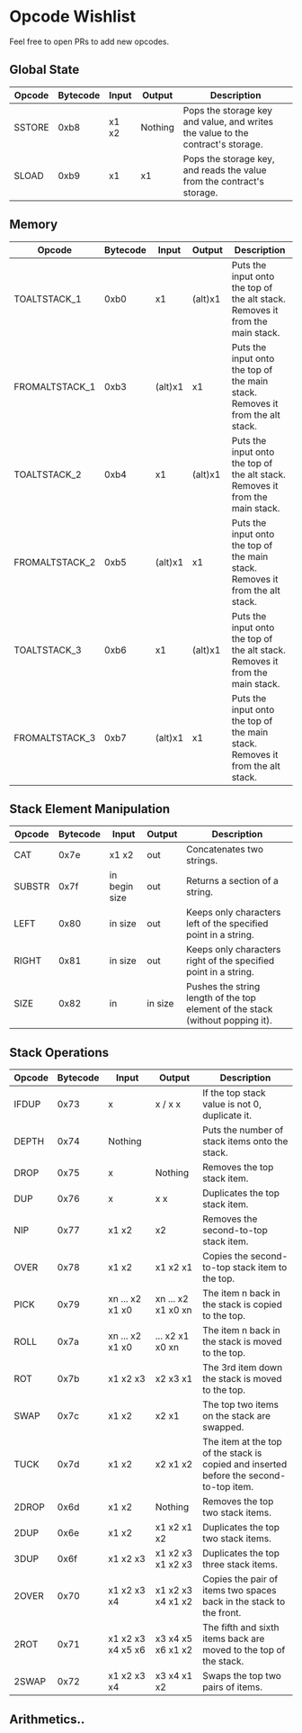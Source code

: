# Opcode Wishlist
Feel free to open PRs to add new opcodes.

## Global State

| Opcode         | Bytecode | Input                      | Output                 | Description                                                                     |
|----------------|----------|----------------------------|------------------------|---------------------------------------------------------------------------------|
| SSTORE         | 0xb8     | x1 x2                      | Nothing                | Pops the storage key and value, and writes the value to the contract's storage. |
| SLOAD          | 0xb9     | x1                         | x1                     | Pops the storage key, and reads the value from the contract's storage.          |

## Memory

| Opcode         | Bytecode | Input                      | Output                 | Description                                                                   |
|----------------|----------|----------------------------|------------------------|-------------------------------------------------------------------------------|
| TOALTSTACK_1   | 0xb0     | x1                         | (alt)x1                | Puts the input onto the top of the alt stack. Removes it from the main stack. |
| FROMALTSTACK_1 | 0xb3     | (alt)x1                    | x1                     | Puts the input onto the top of the main stack. Removes it from the alt stack. |
| TOALTSTACK_2   | 0xb4     | x1                         | (alt)x1                | Puts the input onto the top of the alt stack. Removes it from the main stack. |
| FROMALTSTACK_2 | 0xb5     | (alt)x1                    | x1                     | Puts the input onto the top of the main stack. Removes it from the alt stack. |
| TOALTSTACK_3   | 0xb6     | x1                         | (alt)x1                | Puts the input onto the top of the alt stack. Removes it from the main stack. |
| FROMALTSTACK_3 | 0xb7     | (alt)x1                    | x1                     | Puts the input onto the top of the main stack. Removes it from the alt stack. |

## Stack Element Manipulation

| Opcode   | Bytecode | Input             | Output       | Description                                                          |
|----------|----------|-------------------|--------------|----------------------------------------------------------------------|
| CAT      | 0x7e     | x1 x2             | out          | Concatenates two strings.                                            |
| SUBSTR   | 0x7f     | in begin size     | out          | Returns a section of a string.                                       |
| LEFT     | 0x80     | in size           | out          | Keeps only characters left of the specified point in a string.       |
| RIGHT    | 0x81     | in size           | out          | Keeps only characters right of the specified point in a string.      |
| SIZE     | 0x82     | in                | in size      | Pushes the string length of the top element of the stack (without popping it). |

## Stack Operations

| Opcode         | Bytecode | Input                      | Output                 | Description                                                                  |
|----------------|----------|----------------------------|------------------------|------------------------------------------------------------------------------|
| IFDUP          | 0x73     | x                          | x / x x                | If the top stack value is not 0, duplicate it.                               |
| DEPTH          | 0x74     | Nothing                    | <Stack size>           | Puts the number of stack items onto the stack.                               |
| DROP           | 0x75     | x                          | Nothing                | Removes the top stack item.                                                  |
| DUP            | 0x76     | x                          | x x                    | Duplicates the top stack item.                                               |
| NIP            | 0x77     | x1 x2                      | x2                     | Removes the second-to-top stack item.                                        |
| OVER           | 0x78     | x1 x2                      | x1 x2 x1               | Copies the second-to-top stack item to the top.                              |
| PICK           | 0x79     | xn ... x2 x1 x0 <n>        | xn ... x2 x1 x0 xn     | The item n back in the stack is copied to the top.                           |
| ROLL           | 0x7a     | xn ... x2 x1 x0 <n>        | ... x2 x1 x0 xn        | The item n back in the stack is moved to the top.                            |
| ROT            | 0x7b     | x1 x2 x3                   | x2 x3 x1               | The 3rd item down the stack is moved to the top.                             |
| SWAP           | 0x7c     | x1 x2                      | x2 x1                  | The top two items on the stack are swapped.                                  |
| TUCK           | 0x7d     | x1 x2                      | x2 x1 x2               | The item at the top of the stack is copied and inserted before the second-to-top item. |
| 2DROP          | 0x6d     | x1 x2                      | Nothing                | Removes the top two stack items.                                             |
| 2DUP           | 0x6e     | x1 x2                      | x1 x2 x1 x2            | Duplicates the top two stack items.                                          |
| 3DUP           | 0x6f     | x1 x2 x3                   | x1 x2 x3 x1 x2 x3      | Duplicates the top three stack items.                                        |
| 2OVER          | 0x70     | x1 x2 x3 x4                | x1 x2 x3 x4 x1 x2      | Copies the pair of items two spaces back in the stack to the front.          |
| 2ROT           | 0x71     | x1 x2 x3 x4 x5 x6          | x3 x4 x5 x6 x1 x2      | The fifth and sixth items back are moved to the top of the stack.            |
| 2SWAP          | 0x72     | x1 x2 x3 x4                | x3 x4 x1 x2            | Swaps the top two pairs of items.                                            |

## Arithmetics..







